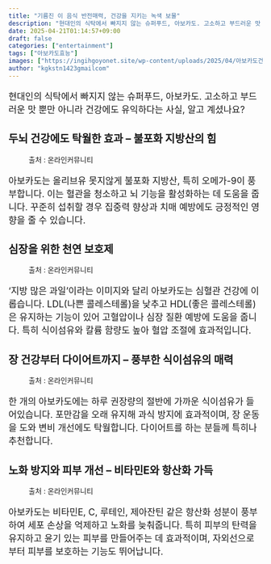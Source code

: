 ```yaml
---
title: "기름진 이 음식 반전매력, 건강을 지키는 녹색 보물"
description: "현대인의 식탁에서 빠지지 않는 슈퍼푸드, 아보카도. 고소하고 부드러운 맛 뿐만 아니라 건강에도 유익하다는 사실, 알고 계셨나요?"
date: 2025-04-21T01:14:57+09:00
draft: false
categories: ["entertainment"]
tags: ["아보카도효능"]
images: ["https://ingihgoyonet.site/wp-content/uploads/2025/04/아보카도건강-1024x683.jpg", "https://ingihgoyonet.site/wp-content/uploads/2025/04/신선한아보카도-1024x683.jpg", "https://ingihgoyonet.site/wp-content/uploads/2025/04/아보카도요리-1024x683.png", "https://ingihgoyonet.site/wp-content/uploads/2025/04/아보카도요리음식-1024x683.png"]
author: "kgkstn1423gmailcom"
---
```


<p style="font-size:18px">현대인의 식탁에서 빠지지 않는 슈퍼푸드, 아보카도. 고소하고 부드러운 맛 뿐만 아니라 건강에도 유익하다는 사실, 알고 계셨나요?</p> <h2 >두뇌 건강에도 탁월한 효과 – 불포화 지방산의 힘</h2> <figure ><img src="https://ingihgoyonet.site/wp-content/uploads/2025/04/아보카도건강-1024x683.jpg" alt="" style="aspect-ratio:16/9;object-fit:cover"/><figcaption >출처 : 온라인커뮤니티</figcaption></figure> <p style="font-size:18px">아보카도는 올리브유 못지않게 불포화 지방산, 특히 오메가-9이 풍부합니다. 이는 혈관을 청소하고 뇌 기능을 활성화하는 데 도움을 줍니다. 꾸준히 섭취할 경우 집중력 향상과 치매 예방에도 긍정적인 영향을 줄 수 있습니다.</p> <h2 >심장을 위한 천연 보호제</h2> <figure ><img src="https://ingihgoyonet.site/wp-content/uploads/2025/04/신선한아보카도-1024x683.jpg" alt="" style="aspect-ratio:16/9;object-fit:cover"/><figcaption >출처 : 온라인커뮤니티</figcaption></figure> <p style="font-size:18px">‘지방 많은 과일’이라는 이미지와 달리 아보카도는 심혈관 건강에 이롭습니다. LDL(나쁜 콜레스테롤)을 낮추고 HDL(좋은 콜레스테롤)은 유지하는 기능이 있어 고혈압이나 심장 질환 예방에 도움을 줍니다. 특히 식이섬유와 칼륨 함량도 높아 혈압 조절에 효과적입니다.</p> <h2 >장 건강부터 다이어트까지 – 풍부한 식이섬유의 매력</h2> <figure ><img src="https://ingihgoyonet.site/wp-content/uploads/2025/04/아보카도요리-1024x683.png" alt="" /><figcaption >출처 : 온라인커뮤니티</figcaption></figure> <p style="font-size:18px">한 개의 아보카도에는 하루 권장량의 절반에 가까운 식이섬유가 들어있습니다. 포만감을 오래 유지해 과식 방지에 효과적이며, 장 운동을 도와 변비 개선에도 탁월합니다. 다이어트를 하는 분들께 특히나 추천합니다.</p> <h2 >노화 방지와 피부 개선 – 비타민E와 항산화 가득</h2> <figure ><img src="https://ingihgoyonet.site/wp-content/uploads/2025/04/아보카도요리음식-1024x683.png" alt="" style="aspect-ratio:16/9;object-fit:cover"/><figcaption >출처 : 온라인커뮤니티</figcaption></figure> <p style="font-size:18px">아보카도는 비타민E, C, 루테인, 제아잔틴 같은 항산화 성분이 풍부하여 세포 손상을 억제하고 노화를 늦춰줍니다. 특히 피부의 탄력을 유지하고 윤기 있는 피부를 만들어주는 데 효과적이며, 자외선으로부터 피부를 보호하는 기능도 뛰어납니다.</p>